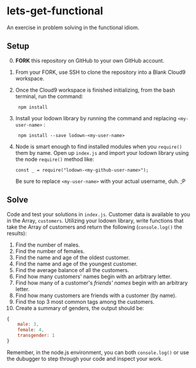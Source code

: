# lets-get-functional

An exercise in problem solving in the functional idiom.

## Setup

0. **FORK** this repository on GitHub to your own GitHub account.

1. From your FORK, use SSH to clone the repository into a Blank Cloud9 workspace.

2. Once the Cloud9 workspace is finished initializing, from the bash terminal, run the command:
    
        npm install

3. Install your lodown library by running the command and replacing `<my-user-name>` :
    
        npm install --save lodown-<my-user-name>

4. Node is smart enough to find installed modules when you `require()` them by name. Open up `index.js` and import your lodown library using the node `require()` method like:

    `const _ = require("lodown-<my-github-user-name>");`

    Be sure to replace `<my-user-name>` with your actual username, duh. ;P

## Solve

Code and test your solutions in `index.js`. Customer data is available to you in the Array, `customers`. Utilizing your lodown library, write functions that take the Array of customers and return the following (`console.log()` the results):

1. Find the number of males.
2. Find the number of females.
2. Find the name and age of the oldest customer. 
3. Find the name and age of the youngest customer.
3. Find the average balance of all the customers.
4. Find how many customers' names begin with an arbitrary letter.
5. Find how many of a customer's _friends' names_ begin with an arbitrary letter.
6. Find how many customers are friends with a customer (by name).
7. Find the top 3 most common tags among the customers.
8. Create a summary of genders, the output should be:
    
```javascript
{
    male: 3,
    female: 4,
    transgender: 1
}
```

Remember, in the node.js environment, you can both `console.log()` or use the dubugger to step through your code and inspect your work.